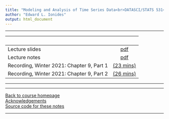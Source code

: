 ```yaml
---
title: "Modeling and Analysis of Time Series Data<br>DATASCI/STATS 531<br>Chapter 9: Case study: An association between unemployment and mortality?"
author: "Edward L. Ionides"
output: html_document
---
```


----------------------

| &nbsp;          | &nbsp;                                                                            |
|:----------------|:---------------------------------------------------------------------------------:|
| Lecture slides  | [pdf](slides.pdf) |
| Lecture notes   | [pdf](notes.pdf) |
| Recording, Winter 2021: Chapter 9, Part 1  | [(23 mins)](https://youtu.be/alNwI4pnyHU) |
| Recording, Winter 2021: Chapter 9, Part 2  | [(26 mins)](https://youtu.be/qkNdzEYEsew) |
----------------------

<!--
| Annotated slides | [pdf](slides-annotated.pdf) |
-->


----------------------

[Back to course homepage](../index.html)  
[Acknowledgements](../acknowledge.html)  
[Source code for these notes](http://github.com/ionides/531w24/tree/master/09/)


----------------------
